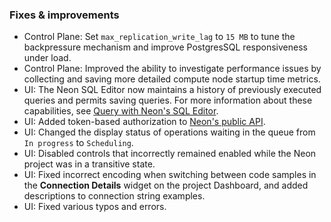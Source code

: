 ### Fixes & improvements

- Control Plane: Set `max_replication_write_lag` to `15 MB` to tune the backpressure mechanism and improve PostgresSQL responsiveness under load.
- Control Plane: Improved the ability to investigate performance issues by collecting and saving more detailed compute node startup time metrics.
- UI: The Neon SQL Editor now maintains a history of previously executed queries and permits saving queries. For more information about these capabilities, see [Query with Neon's SQL Editor](/docs/get-started-with-neon/query-with-neon-sql-editor/).
- UI: Added token-based authorization to [Neon's public API](https://api-docs.neon.tech/reference/getting-started-with-neon-api).
- UI: Changed the display status of operations waiting in the queue from `In progress` to `Scheduling`.
- UI: Disabled controls that incorrectly remained enabled while the Neon project was in a transitive state.
- UI: Fixed incorrect encoding when switching between code samples in the **Connection Details** widget on the project Dashboard, and added descriptions to connection string examples.
- UI: Fixed various typos and errors.
